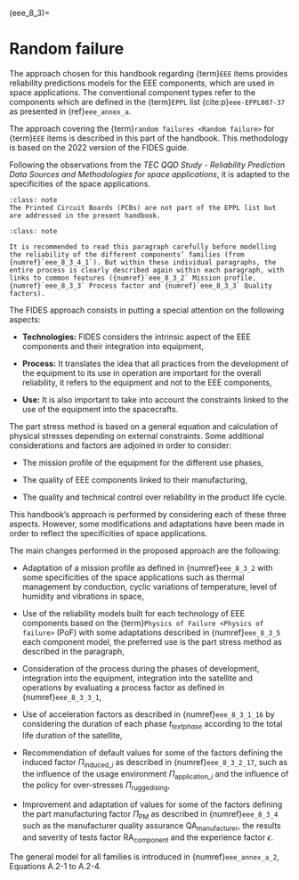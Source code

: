 <!--- Copyright (C) Matrisk GmbH 2022 -->

(eee_8_3)=
# Random failure

The approach chosen for this handbook regarding {term}`EEE` items provides reliability predictions models for the EEE components, which are used in space applications. The conventional component types refer to the components which are defined in the {term}`EPPL` list {cite:p}`eee-EPPL007-37` as presented in {ref}`eee_annex_a`.

The approach covering the {term}`random failures <Random failure>` for {term}`EEE` items is described in this part of the handbook. This methodology is based on the 2022 version of the FIDES guide. 

Following the observations from the *TEC QQD Study - Reliability Prediction Data Sources and Methodologies for space applications*, it is adapted to the specificities of the space applications.

```{admonition} Note
:class: note
The Printed Circuit Boards (PCBs) are not part of the EPPL list but are addressed in the present handbook.
```

```{admonition} Note
:class: note

It is recommended to read this paragraph carefully before modelling the reliability of the different components’ families (from {numref}`eee_8_3_4_1`). But within these individual paragraphs, the entire process is clearly described again within each paragraph, with links to common features ({numref}`eee_8_3_2` Mission profile, {numref}`eee_8_3_3` Process factor and {numref}`eee_8_3_3` Quality factors).
```

The FIDES approach consists in putting a special attention on the following aspects:

-   **Technologies:** FIDES considers the intrinsic aspect of the EEE components and their integration into equipment,

-   **Process:** It translates the idea that all practices from the development of the equipment to its use in operation are important for the overall reliability, it refers to the equipment and not to the EEE components,

-   **Use:** It is also important to take into account the constraints linked to the use of the equipment into the spacecrafts.

The part stress method is based on a general equation and calculation of physical stresses depending on external constraints. Some additional considerations and factors are adjoined in order to consider:

-   The mission profile of the equipment for the different use phases,

-   The quality of EEE components linked to their manufacturing,

-   The quality and technical control over reliability in the product life cycle.

This handbook’s approach is performed by considering each of these three aspects. However, some modifications and adaptations have been made in order to reflect the specificities of space applications. 

The main changes performed in the proposed approach are the following:

-   Adaptation of a mission profile as defined in {numref}`eee_8_3_2` with some specificities of the space applications such as thermal management by conduction, cyclic variations of temperature, level of humidity and vibrations in space,

-   Use of the reliability models built for each technology of EEE components based on the {term}`Physics of Failure <Physics of failure>` (PoF) with some adaptations described in {numref}`eee_8_3_5` each component model, the preferred use is the part stress method as described in the paragraph,

-   Consideration of the process during the phases of development, integration into the equipment, integration into the satellite and operations by evaluating a process factor as defined in {numref}`eee_8_3_3_1`,

-   Use of acceleration factors as described in {numref}`eee_8_3_1_16` by considering the duration of each phase $t_{text{phase}}$ according to the total life duration of the satellite,

-   Recommendation of default values for some of the factors defining the induced factor $\Pi_{\text{induced}\_i}$ as described in {numref}`eee_8_3_2_17`, such as the influence of the usage environment $\Pi_{\text{application}\_i}$ and the influence of the policy for over-stresses $\Pi_{\text{ruggedising}}$,

-   Improvement and adaptation of values for some of the factors defining the part manufacturing factor $\Pi_{\text{PM}}$ as described in {numref}`eee_8_3_4` such as the manufacturer quality assurance $\text{QA}_{\text{manufacturer}}$, the results and severity of tests factor $\text{RA}_{\text{component}}$ and the experience factor $\epsilon$.

The general model for all families is introduced in {numref}`eee_annex_a_2`, Equations A.2-1 to A.2-4. 

<!--
**General model for all families**

In the following, the general model for conventional components is described, forming the basis for the models provided in {numref}`eee_8_3_4`:

````{admonition} Equation
:class: equation
```{math}
:label: Equation_1_1
\lambda = \lambda_{\text{Physical}}{\cdot \Pi}_{\text{PM}} \cdot \Pi_{\text{Process}} \cdot \Pi_{\text{LF}}
```
````

for RF/{term}`HF` components:

````{admonition} Equation
:class: equation
```{math}
:label: Equation_1_2
\lambda = \lambda_{\text{Physical}} \cdot \Pi_{\text{PM}} \cdot \Pi_{\text{Process}} \cdot \Pi_{\text{ProcessRFHF}} \cdot \Pi_{\text{LF}}
```
````

and for {term}`ASIC` components:

````{admonition} Equation
:class: equation
```{math}
:label: Equation_1_3
\lambda = \lambda_{\text{Physical}} \cdot \Pi_{\text{PM}} \cdot \Pi_{\text{Process}} \cdot \Pi_{\text{ProcessASIC}} \cdot \Pi_{\text{LF}}
```
````

and for Hybrids & MCM components:

````{admonition} Equation
:class: equation
```{math}
:label: Equation_1_3_1
\lambda_{\text{HM}} = \sum_{\mu\text{-components}}(\lambda_{\mu\text{-components}}\cdot \Pi_{PM_{\mu\text{-components}}})\cdot\Pi_{\text{Process HM}} \cdot \Pi_{\text{Process}} + (\lambda_{\text{wiring}} + \lambda_{\text{case + substrate}} + \lambda_{\text{external connections}}) \cdot \Pi_{\text{Process HM}}\cdot\Pi_{\text{Process}}
```
With:

-   $\lambda$ as the estimated reliability prediction;

-   $\lambda_{\text{physical}}$ as the physical contribution of reliability prediction;

-   $\Pi_{\text{PM}}$ as the part manufacturing factor described in {numref}`eee_8_3_3`

-   $\Pi_{\text{Process}}$ as the process related factor described in {numref}`eee_8_3_2_3`

-   $\Pi_{\text{ProcessRFHF}}$ as the process related factor for {term}`HF`/RF components described in {numref}`eee_8_3_2_5`;

-   $\Pi_{\text{ProcessASIC}}$ as the process related factor for {term}`ASIC` components described in {numref}`eee_8_3_2_6`;

-   $\Pi_{\text{LF}}$ as the lead-free process factor described hereafter.
````